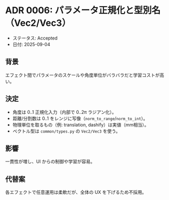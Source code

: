 # ADR 0006: パラメータ正規化と型別名（Vec2/Vec3）

- ステータス: Accepted
- 日付: 2025-09-04

## 背景
エフェクト間でパラメータのスケールや角度単位がバラバラだと学習コストが高い。

## 決定
- 角度は 0..1 正規化入力（内部で 0..2π ラジアン化）。
- 距離/分割数は 0..1 をレンジに写像（`norm_to_range`/`norm_to_int`）。
- 物理単位を取るもの（例: translation, dashify）は実値（mm相当）。
- ベクトル型は `common/types.py` の `Vec2/Vec3` を使う。

## 影響
一貫性が増し、UI からの制御や学習が容易。

## 代替案
各エフェクトで任意運用は柔軟だが、全体の UX を下げるため不採用。

